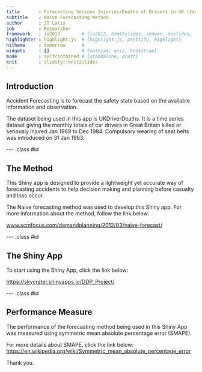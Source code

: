 ```yaml
---
title       : Forecasting Serious Injuries/Deaths of Drivers in UK (Jan 1969 - Dec 1984)
subtitle    : Naive Forecasting Method
author      : JT Lalis
job         : Researcher
framework   : io2012        # {io2012, html5slides, shower, dzslides, ...}
highlighter : highlight.js  # {highlight.js, prettify, highlight}
hitheme     : tomorrow      # 
widgets     : []            # {mathjax, quiz, bootstrap}
mode        : selfcontained # {standalone, draft}
knit        : slidify::knit2slides
---
```


## Introduction

Accident Forecasting is to forecast the safety state based on the available information and observation.

The dataset being used in this app is UKDriverDeaths. It is a time series dataset giving the monthly totals of car drivers in Great Britain killed or seriously injured Jan 1969 to Dec 1984. Compulsory wearing of seat belts was introduced on 31 Jan 1983.

--- .class #id

## The Method
This Shiny app is designed to provide a lightweight yet accurate way of forecasting accidents to help decision making and planning before casualty and loss occur.

The Naive forecasting method was used to develop this Shiny app. For more information about the method, follow the link below:

www.scmfocus.com/demandplanning/2012/03/naive-forecast/

--- .class #id 

## The Shiny App

To start using the Shiny App, click the link below:

https://skycrater.shinyapps.io/DDP_Project/

--- .class #id 

## Performance Measure

The performance of the forecasting method being used in this Shiny App was measured using symmetric mean absolute percentage error (SMAPE).

For more details about SMAPE, click the link below:
https://en.wikipedia.org/wiki/Symmetric_mean_absolute_percentage_error

Thank you.



